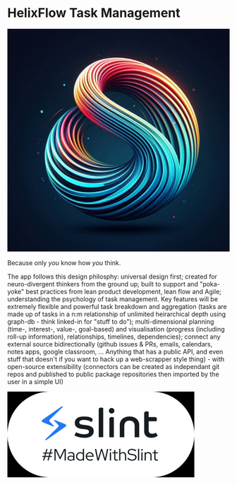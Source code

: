 # HelixFlow Task Management

![HelixFlow logo](HelixFlow.png "HelixFlow")

Because only *you* know how *you* think.

The app follows this design philosphy: universal design first; created for neuro-divergent thinkers from the ground up; built to support and "poka-yoke" best practices from lean product development, lean flow and Agile; understanding the psychology of task management. Key features will be extremely flexible and powerful task breakdown and aggregation (tasks are made up of tasks in a n:m relationship of unlimited heirarchical depth using graph-db - think linked-in for "stuff to do"); multi-dimensional planning (time-, interest-, value-, goal-based) and visualisation (progress (including roll-up information), relationships, timelines, dependencies); connect any external source bidirectionally (github issues & PRs, emails, calendars, notes apps, google classroom, ... Anything that has a public API, and even stuff that doesn't if you want to hack up a web-scrapper style thing) - with open-source extensibility (connectors can be created as independant git repos and published to public package repositories then imported by the user in a simple UI)

![Made with Slint](https://github.com/slint-ui/slint/blob/master/logo/MadeWithSlint-logo-whitebg.png "Made with Slint")
